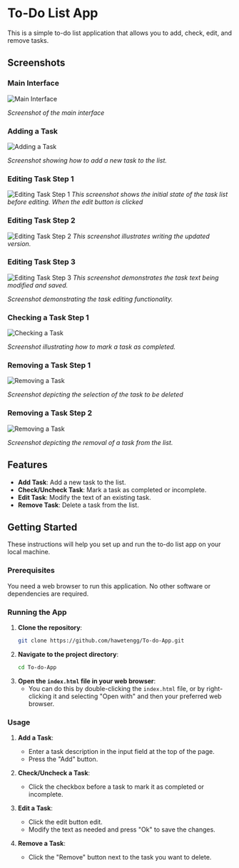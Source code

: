 # To-Do List App

This is a simple to-do list application that allows you to add, check, edit, and remove tasks.
## Screenshots

### Main Interface
![Main Interface](Screenshots/MainInterface.png)

*Screenshot of the main interface*

### Adding a Task
![Adding a Task](Screenshots/AddTask.png)

*Screenshot showing how to add a new task to the list.*

### Editing Task Step 1
![Editing Task Step 1](images/EditTask.png)
*This screenshot shows the initial state of the task list before editing. When the edit button is clicked*

### Editing Task Step 2
![Editing Task Step 2](images/EditTask(2).png)
*This screenshot illustrates writing the updated version.*

### Editing Task Step 3
![Editing Task Step 3](images/EditTask(3).png)
*This screenshot demonstrates the task text being modified and saved.*

*Screenshot demonstrating the task editing functionality.*

### Checking a Task Step 1
![Checking a Task](Screenshots/MarkAsCheck.png)

*Screenshot illustrating how to mark a task as completed.*

### Removing a Task Step 1
![Removing a Task](Screenshots/RemoveTask.png)

*Screenshot depicting the selection of the task to be deleted*

### Removing a Task Step 2
![Removing a Task](Screenshots/RemoveTask(2).png)

*Screenshot depicting the removal of a task from the list.*

## Features

- **Add Task**: Add a new task to the list.
- **Check/Uncheck Task**: Mark a task as completed or incomplete.
- **Edit Task**: Modify the text of an existing task.
- **Remove Task**: Delete a task from the list.

## Getting Started

These instructions will help you set up and run the to-do list app on your local machine.

### Prerequisites

You need a web browser to run this application. No other software or dependencies are required.

### Running the App

1. **Clone the repository**:
    ```sh
    git clone https://github.com/hawetengg/To-do-App.git
    ```
2. **Navigate to the project directory**:
    ```sh
    cd To-do-App
    ```
3. **Open the `index.html` file in your web browser**:
    - You can do this by double-clicking the `index.html` file, or by right-clicking it and selecting "Open with" and then your preferred web browser.

### Usage

1. **Add a Task**:
    - Enter a task description in the input field at the top of the page.
    - Press the "Add" button.

2. **Check/Uncheck a Task**:
    - Click the checkbox before a task to mark it as completed or incomplete.

3. **Edit a Task**:
    - Click the edit button edit.
    - Modify the text as needed and press "Ok" to save the changes.

4. **Remove a Task**:
    - Click the "Remove" button next to the task you want to delete.

